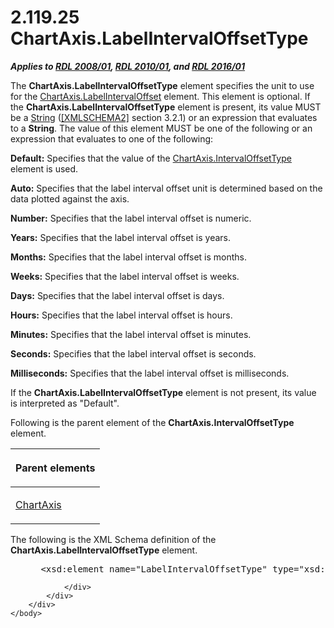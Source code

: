 <html dir="LTR" xmlns:mshelp="http://msdn.microsoft.com/mshelp" xmlns:ddue="http://ddue.schemas.microsoft.com/authoring/2003/5" xmlns:xlink="http://www.w3.org/1999/xlink" xmlns:tool="http://www.microsoft.com/tooltip">
    <head>
        <meta http-equiv="Content-Type" content="text/html; CHARSET=utf-8"></meta>
        <meta name="save" content="history"></meta>
        <title>2.119.25 ChartAxis.LabelIntervalOffsetType</title>
        <xml>
            <mshelp:toctitle title="2.119.25 ChartAxis.LabelIntervalOffsetType"></mshelp:toctitle>
            <mshelp:rltitle title="[MS-RDL]: ChartAxis.LabelIntervalOffsetType"></mshelp:rltitle>
            <mshelp:keyword index="A" term="3a37d476-a383-478c-a6c9-33f6e7b909c8"></mshelp:keyword>
            <mshelp:attr name="DCSext.ContentType" value="open specification"></mshelp:attr>
            <mshelp:attr name="AssetID" value="3a37d476-a383-478c-a6c9-33f6e7b909c8"></mshelp:attr>
            <mshelp:attr name="TopicType" value="kbRef"></mshelp:attr>
            <mshelp:attr name="DCSext.Title" value="[MS-RDL]: ChartAxis.LabelIntervalOffsetType" />
        </xml>
    </head>
    <body>
        <div id="header">
            <h1 class="heading">2.119.25 ChartAxis.LabelIntervalOffsetType</h1>
        </div>
        <div id="mainSection">
            <div id="mainBody">
                <div id="allHistory" class="saveHistory"></div>
                <div id="sectionSection0" class="section" name="collapseableSection">
                    

<p><b><i>Applies to </i></b><a href="1e855f94-4617-47e4-b89e-0856c6cb420f.htm"><b><i>RDL 2008/01</i></b></a><b><i>,
</i></b><a href="3428e690-a348-4ec7-8a6a-8efb42d2cdee.htm"><b><i>RDL 2010/01</i></b></a><b><i>,
and </i></b><a href="52ce3983-2bfc-4e72-9359-42aaf5fe4509.htm"><b><i>RDL 2016/01</i></b></a></p>

<p>The <b>ChartAxis.LabelIntervalOffsetType</b> element
specifies the unit to use for the <a href="48917ef2-b5ad-460a-906a-6f5cabe0aa14.htm">ChartAxis.LabelIntervalOffset</a>
element. This element is optional. If the <b>ChartAxis.LabelIntervalOffsetType</b>
element is present, its value MUST be a <a href="1ed81ef3-a683-45e3-aaad-bd2bbe71bc3d.htm">String</a> (<a href="https://go.microsoft.com/fwlink/?LinkId=90610">[XMLSCHEMA2]</a> section
3.2.1) or an expression that evaluates to a <b>String</b>. The value of this
element MUST be one of the following or an expression that evaluates to one of
the following:</p>

<p><b>Default:</b> Specifies that the value of the <a href="78f49184-e4b5-495b-acb9-244c9cb2e62e.htm">ChartAxis.IntervalOffsetType</a>
element is used.</p>

<p><b>Auto:</b> Specifies that the label interval offset
unit is determined based on the data plotted against the axis.</p>

<p><b>Number:</b> Specifies that the label interval
offset is numeric.</p>

<p><b>Years:</b> Specifies that the label interval
offset is years.</p>

<p><b>Months:</b> Specifies that the label interval
offset is months.</p>

<p><b>Weeks:</b> Specifies that the label interval
offset is weeks.</p>

<p><b>Days:</b> Specifies that the label interval offset
is days.</p>

<p><b>Hours:</b> Specifies that the label interval
offset is hours.</p>

<p><b>Minutes:</b> Specifies that the label interval
offset is minutes.</p>

<p><b>Seconds:</b> Specifies that the label interval
offset is seconds.</p>

<p><b>Milliseconds:</b> Specifies that the label
interval offset is milliseconds.</p>

<p>If the <b>ChartAxis.LabelIntervalOffsetType</b> element is
not present, its value is interpreted as &quot;Default&quot;.</p>

<p>Following is the parent element of the <b>ChartAxis.IntervalOffsetType</b>
element.</p>

<table>
 <thead>
  <tr>
   <th>
   <p>Parent elements</p>
   </th>
  </tr>
 </thead>
 <tr>
  <td>
  <p><a href="0c19f1cb-ef68-4c28-a2d0-8601b7fd0f32.htm">ChartAxis</a></p>
  </td>
 </tr>
</table>

<p>The following is the XML Schema definition of the <b>ChartAxis.LabelIntervalOffsetType</b>
element.</p>

<dl>
<dd>
<div><pre> &lt;xsd:element name=&quot;LabelIntervalOffsetType&quot; type=&quot;xsd:string&quot; minOccurs=&quot;0&quot; /&gt;
</pre></div>
</dd></dl>


                </div>
            </div>
        </div>
    </body>
</html>